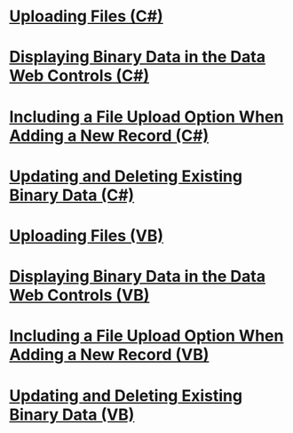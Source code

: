 # [Uploading Files (C#)](uploading-files-cs.md)
# [Displaying Binary Data in the Data Web Controls (C#)](displaying-binary-data-in-the-data-web-controls-cs.md)
# [Including a File Upload Option When Adding a New Record (C#)](including-a-file-upload-option-when-adding-a-new-record-cs.md)
# [Updating and Deleting Existing Binary Data (C#)](updating-and-deleting-existing-binary-data-cs.md)
# [Uploading Files (VB)](uploading-files-vb.md)
# [Displaying Binary Data in the Data Web Controls (VB)](displaying-binary-data-in-the-data-web-controls-vb.md)
# [Including a File Upload Option When Adding a New Record (VB)](including-a-file-upload-option-when-adding-a-new-record-vb.md)
# [Updating and Deleting Existing Binary Data (VB)](updating-and-deleting-existing-binary-data-vb.md)
